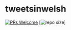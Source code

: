 # tweetsinwelsh


[![PRs Welcome](https://img.shields.io/badge/PR-is%20merged-blue.svg)](https://github.com/robertdpowell/tweetsinwelsh/pulls)
[![repo size](https://img.shields.io/github/languages/code-size/robertdpowell/tweetsinwelsh?color=green)]
 


